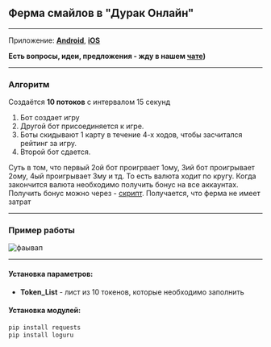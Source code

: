 ## Ферма смайлов в "Дурак Онлайн"
---
Приложение: **[Android](https://play.google.com/store/apps/details?id=com.rstgames.durak&hl=en_US)**, **[iOS](https://apps.apple.com/us/app/durak-online-card-game/id891825663)**

**Есть вопросы, идеи, предложения - жду в нашем [чате](https://t.me/durak_softs))**

---

### Алгоритм

Создаётся **10 потоков** с интервалом 15 секунд

1. Бот создает игру
2. Другой бот присоединяется к игре.
3. Боты скидывают 1 карту в течение 4-х ходов, чтобы засчитался рейтинг за игру.
4. Второй бот сдается.

Суть в том, что первый 2ой бот проигрвает 1ому, 3ий бот проигрывает 2ому, 4ый проигрывает 3му и тд. То есть валюта ходит по кругу. Когда закончится валюта необходимо получить бонус на все аккаунтах.
Получить бонус можно через - [скрипт](https://github.com/python-yes/GettingBonus-durakonline). Получается, что ферма не имеет затрат

---

### Пример работы

![фаывап](https://github.com/user-attachments/assets/3edc35d7-fb10-4737-9e4e-f58f1c19131e)

---

#### Установка параметров:
- **Token_List** - лист из 10 токенов, которые необходимо заполнить

#### Установка модулей:
```bash
pip install requests
pip install loguru
```
